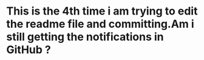 # This is the 4th time i am trying to edit the readme file and committing.Am i still getting the notifications in GitHub ?

